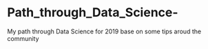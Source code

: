 # Path_through_Data_Science-
My path through Data Science for 2019 base on some tips aroud the community  
